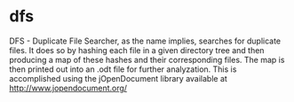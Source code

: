 # dfs
DFS - Duplicate File Searcher, as the name implies, searches for duplicate files. It does so by hashing each file in a given directory tree and then producing a map of these hashes and their corresponding files.
The map is then printed out into an .odt file for further analyzation. This is accomplished using the jOpenDocument library available at http://www.jopendocument.org/
